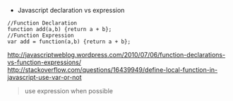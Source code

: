 * Javascript declaration vs expression 
````
//Function Declaration
function add(a,b) {return a + b};
//Function Expression
var add = function(a,b) {return a + b};
````
http://javascriptweblog.wordpress.com/2010/07/06/function-declarations-vs-function-expressions/   
http://stackoverflow.com/questions/16439949/define-local-function-in-javascript-use-var-or-not
> use expression when possible 